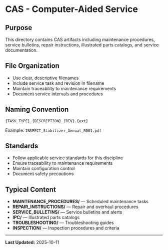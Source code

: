 # CAS - Computer-Aided Service

## Purpose

This directory contains CAS artifacts including maintenance procedures, service bulletins, repair instructions, illustrated parts catalogs, and service documentation.

## File Organization

- Use clear, descriptive filenames
- Include service task and revision in filename
- Maintain traceability to maintenance requirements
- Document service intervals and procedures

## Naming Convention

```
{TASK_TYPE}_{DESCRIPTION}_{REV}.{ext}
```

Example: `INSPECT_Stabilizer_Annual_R001.pdf`

## Standards

- Follow applicable service standards for this discipline
- Ensure traceability to maintenance requirements
- Maintain configuration control
- Document safety precautions

## Typical Content

- **MAINTENANCE_PROCEDURES/** — Scheduled maintenance tasks
- **REPAIR_INSTRUCTIONS/** — Repair and overhaul procedures
- **SERVICE_BULLETINS/** — Service bulletins and alerts
- **IPC/** — Illustrated parts catalogs
- **TROUBLESHOOTING/** — Troubleshooting guides
- **INSPECTION/** — Inspection procedures and criteria

---

**Last Updated:** 2025-10-11

